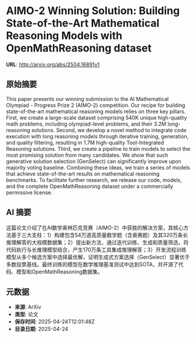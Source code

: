 # AIMO-2 Winning Solution: Building State-of-the-Art Mathematical Reasoning Models with OpenMathReasoning dataset

**URL**: http://arxiv.org/abs/2504.16891v1

## 原始摘要

This paper presents our winning submission to the AI Mathematical Olympiad -
Progress Prize 2 (AIMO-2) competition. Our recipe for building state-of-the-art
mathematical reasoning models relies on three key pillars. First, we create a
large-scale dataset comprising 540K unique high-quality math problems,
including olympiad-level problems, and their 3.2M long-reasoning solutions.
Second, we develop a novel method to integrate code execution with long
reasoning models through iterative training, generation, and quality filtering,
resulting in 1.7M high-quality Tool-Integrated Reasoning solutions. Third, we
create a pipeline to train models to select the most promising solution from
many candidates. We show that such generative solution selection (GenSelect)
can significantly improve upon majority voting baseline. Combining these ideas,
we train a series of models that achieve state-of-the-art results on
mathematical reasoning benchmarks. To facilitate further research, we release
our code, models, and the complete OpenMathReasoning dataset under a
commercially permissive license.


## AI 摘要

这篇论文介绍了在AI数学奥林匹克竞赛（AIMO-2）中获胜的解决方案，其核心方法基于三大支柱：1）构建包含54万道高质量数学题（含奥赛题）及其320万条长推理解答的大规模数据集；2）提出新方法，通过迭代训练、生成和质量筛选，将代码执行与长推理模型结合，产生170万条工具集成推理解答；3）开发流程训练模型从多个候选方案中选择最优解，证明生成式方案选择（GenSelect）显著优于多数投票基线。最终训练的模型在数学推理基准测试中达到SOTA，并开源了代码、模型和OpenMathReasoning数据集。

## 元数据

- **来源**: ArXiv
- **类型**: 论文
- **保存时间**: 2025-04-24T12:01:48Z
- **目录日期**: 2025-04-24

